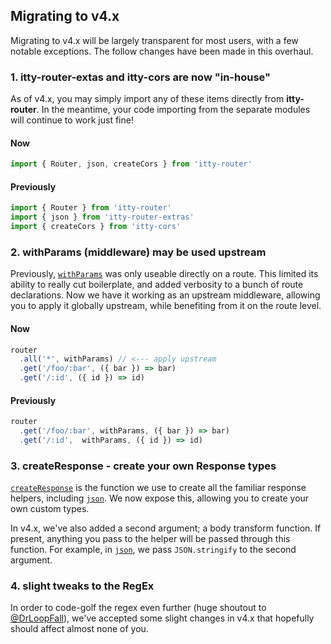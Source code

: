 ## Migrating to v4.x
Migrating to v4.x will be largely transparent for most users, with a few notable exceptions.  The follow changes have been made in this overhaul.

### 1. itty-router-extas and itty-cors are now "in-house"
As of v4.x, you may simply import any of these items directly from **itty-router**.  In the meantime, your code importing from the separate modules will continue to work just fine!

#### Now
```js
import { Router, json, createCors } from 'itty-router'
```

#### Previously
```js
import { Router } from 'itty-router'
import { json } from 'itty-router-extras'
import { createCors } from 'itty-cors'
```

### 2. withParams (middleware) may be used upstream
Previously, [`withParams`](/itty-router/api#withParams) was only useable directly on a route.  This limited its ability to really cut boilerplate, and added verbosity to a bunch of route declarations.  Now we have it working as an upstream middleware, allowing you to apply it globally upstream, while benefiting from it on the route level.

#### Now
```js
router
  .all('*', withParams) // <--- apply upstream
  .get('/foo/:bar', ({ bar }) => bar)
  .get('/:id', ({ id }) => id)
```

#### Previously
```js
router
  .get('/foo/:bar', withParams, ({ bar }) => bar)
  .get('/:id',  withParams, ({ id }) => id)
```

### 3. createResponse - create your own Response types
[`createResponse`](/itty-router/api#createResponse) is the function we use to create all the familiar response helpers, including [`json`](/itty-router/api#json).  We now expose this, allowing you to create your own custom types.  

In v4.x, we've also added a second argument; a body transform function.  If present, anything you pass to the helper will be passed through this function.  For example, in [`json`](/itty-router/api#json), we pass `JSON.stringify` to the second argument.

### 4. slight tweaks to the RegEx
In order to code-golf the regex even further (huge shoutout to [@DrLoopFall](https://twitter.com/DrLoopFall)), we've accepted some slight changes in v4.x that hopefully should affect almost none of you.
